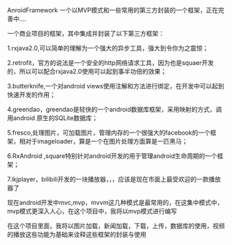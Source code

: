 AnroidFramework
一个以MVP模式和一些常用的第三方封装的一个框架，正在完善中....

一个商业项目的框架，其中集成并封装了以下第三方框架：

1.rxjava2.0,可以简单的理解为一个强大的异步工具，强大到令你为之震惊；

2.retrofit，官方的说法是一个安全的http网络请求工具，因为也是squaer开发的，所以可以配合rxjava2.0使用可以起到事半功倍的效果；

3.butterknife,一个对android views使用注解和方法进行绑定，在开发中可以起到快速开发的作用；

4.greendao，greendao是轻快的一个android数据库框架，采用映射的方式，调用android 原生的SQLite数据库；

5.fresco,处理图片，可加载图片，管理内存的一个很强大的facebook的一个框架，相对于imageloader，算是一个在图片处理方面算是一匹黑马；

6.RxAndroid ,square特别针对android开发的用于管理android生命周期的一个框架；

7.ikjplayer，bilibili开发的一块播放器，，，应该是现在市面上最受欢迎的一款播放器了

现在android开发中mvc,mvp，mvvm这几种模式是最常用的，在这集中模式中，mvp模式更深入人心，在这个项目中，我将以mvp模式进行编写

在这个项目里面，我将以图片加载，新闻加载，下载，上传，数据库的使用，视频的播放这些功能为基础来诠释这些框架的封装与使用